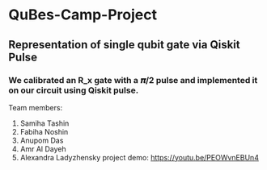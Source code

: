 
# QuBes-Camp-Project
<h2> Representation of  single qubit gate via Qiskit Pulse </h2>
<h3> We calibrated an R_x gate with a 𝝅/2 pulse and implemented it on our circuit using Qiskit pulse. </h3>

Team members:
1. Samiha Tashin
2. Fabiha Noshin
3. Anupom Das
4. Amr Al Dayeh
5. Alexandra Ladyzhensky
project demo: https://youtu.be/PEOWvnEBUn4

